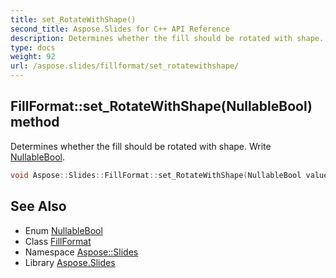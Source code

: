 ```yaml
---
title: set_RotateWithShape()
second_title: Aspose.Slides for C++ API Reference
description: Determines whether the fill should be rotated with shape. Write NullableBool.
type: docs
weight: 92
url: /aspose.slides/fillformat/set_rotatewithshape/
---
```

## FillFormat::set_RotateWithShape(NullableBool) method


Determines whether the fill should be rotated with shape. Write [NullableBool](../../nullablebool/).

```cpp
void Aspose::Slides::FillFormat::set_RotateWithShape(NullableBool value) override
```

## See Also

* Enum [NullableBool](../../nullablebool/)
* Class [FillFormat](../)
* Namespace [Aspose::Slides](../../)
* Library [Aspose.Slides](../../../)